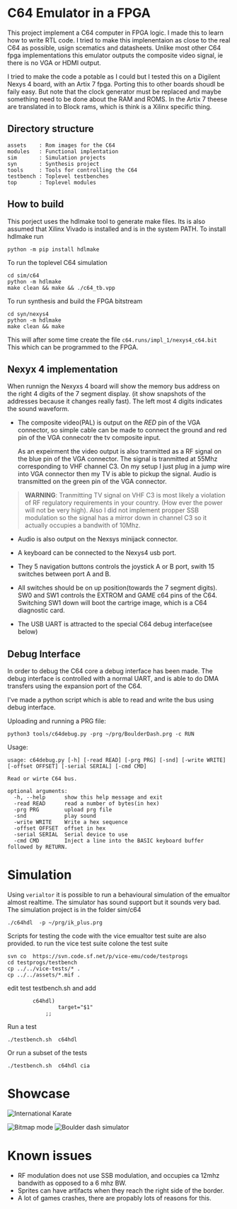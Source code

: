 # C64 Emulator in a FPGA

This project implement a C64 computer in FPGA logic. I made this to learn how to
write RTL code. I tried to make this implenentaion as close to the real C64 as
possible, usign scematics and datasheets. Unlike most other C64 fpga
implementations this emulator outputs the composite video signal, ie there is no
VGA or HDMI output. 

I tried to make the code a potable as I could but I tested this on a Digilent
Nexys 4 board, with an Artix 7 fpga. Porting this to other boards shoudl be
faily easy. But note that the clock generator must be replaced and maybe
something need to be done about the RAM and ROMS. In the Artix 7 theese are
translated in to Block rams, which is think is a Xilinx specific thing.

## Directory structure

```
assets    : Rom images for the C64
modules   : Functional implentation
sim       : Simulation projects
syn       : Synthesis project
tools     : Tools for controlling the C64
testbench : Toplevel testbenches
top       : Toplevel modules
``` 


## How to build

This porject uses the hdlmake tool to generate make files. Its is also assumed
that Xilinx Vivado is installed and is in the system PATH. To install hdlmake
run
```
python -m pip install hdlmake
```

To run the toplevel C64 simulation
```
cd sim/c64
python -m hdlmake
make clean && make && ./c64_tb.vpp
```

To run synthesis and build the FPGA bitstream

```
cd syn/nexys4
python -m hdlmake
make clean && make
```
This will after some time create the file `c64.runs/impl_1/nexys4_c64.bit` This
which can be programmed to the FPGA.

## Nexyx 4 implementation

When runnign the Nexyxs 4 board will show the memory bus address on the right 4
digits of the 7 segment display. (it show snapshots of the addresses because it
changes really fast). The left most 4 digits indicates the sound waveform.

- The composite video(PAL) is output on the _RED_ pin of the VGA connector, so
  simple cable can be made to connect the ground and red pin of the VGA
  connecotr the tv composite input.

  As an expeirment the video output is also tranmitted as a RF signal on the
  blue pin of the VGA connector. The signal is tranmitted at 55Mhz corresponding
  to VHF channel C3. On my setup I just plug in a jump wire into VGA connector
  then my TV is able to pickup the signal. Audio is transmitted on the green 
  pin of the VGA connector.

> **WARNING**: Tranmitting TV signal on VHF C3 is most likely a violation of RF
> regulatory requirements in your country. (How ever the power will not be very
> high). Also I did not implement propper SSB modulation so the signal has a
> mirror down in channel C3 so it actually occupies a bandwith of 10Mhz. 

- Audio is also output on the Nexsys minijack connector.

- A keyboard can be connected to the Nexys4 usb port.

- They 5 navigation buttons controls the joystick A or B port, swith 15 switches 
between port A and B.

- All switches should be on up position(towards the 7 segment digits). SW0 and
  SW1 controls the EXTROM and GAME c64 pins of the C64. Switching SW1 down will
  boot the cartrige image, which is a C64 diagnostic card.

- The USB UART is attracted to the special C64 debug interface(see below)



## Debug Interface

In order to debug the C64 core a debug interface has been made. The debug
interface is controlled with a normal UART, and is able to do DMA transfers
using the expansion port of the C64. 

I've made a python script which is able to read and write the bus using debug
interface. 

Uploading and running a PRG file:

```
python3 tools/c64debug.py -prg ~/prg/BoulderDash.prg -c RUN
```

Usage:
```
usage: c64debug.py [-h] [-read READ] [-prg PRG] [-snd] [-write WRITE] [-offset OFFSET] [-serial SERIAL] [-cmd CMD]

Read or wirte C64 bus.

optional arguments:
  -h, --help      show this help message and exit
  -read READ      read a number of bytes(in hex)
  -prg PRG        upload prg file
  -snd            play sound
  -write WRITE    Write a hex sequence
  -offset OFFSET  offset in hex
  -serial SERIAL  Serial device to use
  -cmd CMD        Inject a line into the BASIC keyboard buffer followed by RETURN.
```


# Simulation

Using `verialtor` it is possible to run a behavioural simulation of the emualtor almost 
realtime. The simulator has sound support but it sounds very bad. The simulation project is in the folder sim/c64

```
./c64hdl  -p ~/prg/ik_plus.prg
```
Scripts for testing the code with the vice emualtor test suite are also provided.
to run the vice test suite colone the test suite

```
svn co  https://svn.code.sf.net/p/vice-emu/code/testprogs
cd testprogs/testbench
cp ../../vice-tests/* .
cp ../../assets/*.mif .

```
edit test testbench.sh and add 
```
        c64hdl)
                target="$1"
            ;;
```

Run a test 
```
./testbench.sh  c64hdl 
```
Or run a subset of the tests 
```
./testbench.sh  c64hdl cia
```
# Showcase

![International Karate](images/ik_plus.jpeg)

![Bitmap mode](images/bitmap_mode.jpeg)
![Boulder dash simulator](images/boulder_dash_sim.png)

# Known issues

- RF modulation does not use SSB modulation, and occupies ca 12mhz bandwith as opposed to a 6 mhz BW. 
- Sprites can have artifacts when they reach the right side of the border.
- A lot of games crashes, there are propably lots of reasons for this.